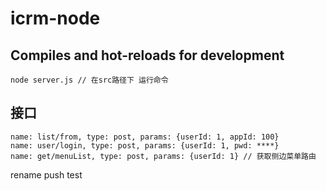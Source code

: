 <!--
 * @Author: jing.chen
 * @Date: 2020-08-28 15:31:09
 * @LastEditors: jing.chen
 * @LastEditTime: 2020-09-22 13:52:52
 * @Description: 
-->
# icrm-node

## Compiles and hot-reloads for development
```
node server.js // 在src路径下 运行命令
```
## 接口
```
name: list/from, type: post, params: {userId: 1, appId: 100} 
name: user/login, type: post, params: {userId: 1, pwd: ****} 
name: get/menuList, type: post, params: {userId: 1} // 获取侧边菜单路由
```
rename push test